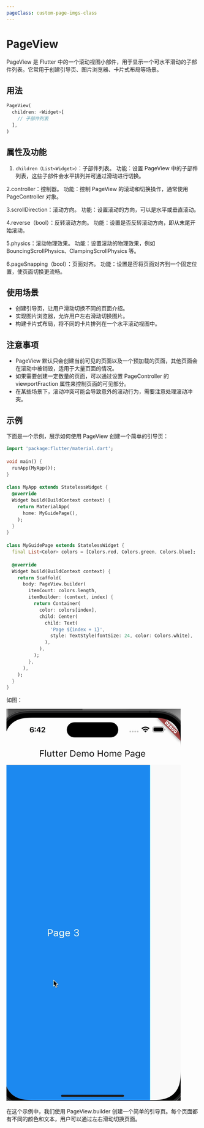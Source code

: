 ```yaml
---
pageClass: custom-page-imgs-class
---
```

# PageView

PageView 是 Flutter 中的一个滚动视图小部件，用于显示一个可水平滑动的子部件列表。它常用于创建引导页、图片浏览器、卡片式布局等场景。

## 用法

```dart
PageView(
  children: <Widget>[
    // 子部件列表
  ],
)
```

## 属性及功能

1. `children（List<Widget>）`：子部件列表。
功能：设置 PageView 中的子部件列表，这些子部件会水平排列并可通过滑动进行切换。

2.controller：控制器。
功能：控制 PageView 的滚动和切换操作，通常使用 PageController 对象。

3.scrollDirection：滚动方向。
功能：设置滚动的方向，可以是水平或垂直滚动。

4.reverse（bool）：反转滚动方向。
功能：设置是否反转滚动方向，即从末尾开始滚动。

5.physics：滚动物理效果。
功能：设置滚动的物理效果，例如 BouncingScrollPhysics、ClampingScrollPhysics 等。

6.pageSnapping（bool）：页面对齐。
功能：设置是否将页面对齐到一个固定位置，使页面切换更流畅。

## 使用场景

- 创建引导页，让用户滑动切换不同的页面介绍。
- 实现图片浏览器，允许用户左右滑动切换图片。
- 构建卡片式布局，将不同的卡片排列在一个水平滚动视图中。

## 注意事项

- PageView 默认只会创建当前可见的页面以及一个预加载的页面，其他页面会在滚动中被销毁，适用于大量页面的情况。
- 如果需要创建一定数量的页面，可以通过设置 PageController 的 viewportFraction 属性来控制页面的可见部分。
- 在某些场景下，滚动冲突可能会导致意外的滚动行为，需要注意处理滚动冲突。

## 示例

下面是一个示例，展示如何使用 PageView 创建一个简单的引导页：

```dart
import 'package:flutter/material.dart';

void main() {
  runApp(MyApp());
}

class MyApp extends StatelessWidget {
  @override
  Widget build(BuildContext context) {
    return MaterialApp(
      home: MyGuidePage(),
    );
  }
}

class MyGuidePage extends StatelessWidget {
  final List<Color> colors = [Colors.red, Colors.green, Colors.blue];

  @override
  Widget build(BuildContext context) {
    return Scaffold(
      body: PageView.builder(
        itemCount: colors.length,
        itemBuilder: (context, index) {
          return Container(
            color: colors[index],
            child: Center(
              child: Text(
                'Page ${index + 1}',
                style: TextStyle(fontSize: 24, color: Colors.white),
              ),
            ),
          );
        },
      ),
    );
  }
}
```

如图：

![](./imgs/PageViewWidget.gif)

在这个示例中，我们使用 PageView.builder 创建一个简单的引导页。每个页面都有不同的颜色和文本，用户可以通过左右滑动切换页面。
